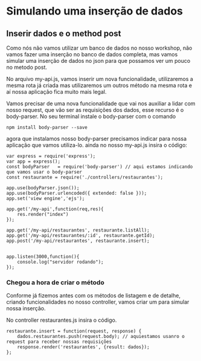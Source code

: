 # Simulando uma inserção de dados

## Inserir dados e o method post

Como nós não vamos utilizar um banco de dados no nosso workshop, não vamos fazer uma inserção no banco de dados completa, mas vamos simular uma inserção de dados no json para que possamos ver um pouco no metodo post.

No arquivo my-api.js, vamos inserir um nova funcionalidade, utilizaremos a mesma rota já criada mas utilizaremos um outros método na mesma rota e aí nossa aplicação fica muito mais legal.

Vamos precisar de uma nova funcionalidade que vai nos auxiliar a lidar com nosso request, que vão ser as requisições dos dados, esse recurso é o body-parser. No seu terminal instale o body-parser com o comando

```text
npm install body-parser --save
```

agora que instalamos nosso body-parser precisamos indicar para nossa aplicação que vamos utiliza-lo. ainda no nosso my-api.js insira o código:

```text
var express = require('express');
var app = express();
const bodyParser   = require('body-parser') // aqui estamos indicando que vamos usar o body-parser
const restaurante = require('./controllers/restaurantes');    

app.use(bodyParser.json());
app.use(bodyParser.urlencoded({ extended: false }));
app.set('view engine','ejs');

app.get('/my-api',function(req,res){
    res.render("index")     
});

app.get('/my-api/restaurantes', restaurante.listAll);
app.get('/my-api/restaurantes/:id', restaurante.getId);
app.post('/my-api/restaurantes', restaurante.insert);


app.listen(3000,function(){
    console.log("servidor rodando");
});
```

### Chegou a hora de criar o método

Conforme já fizemos antes com os métodos de listagem e de detalhe, criando funcionalidades no nosso controller, vamos criar um para simular nossa inserção.

No controller restaurantes.js insira o código.

```text
restaurante.insert = function(request, response) {		
	dados.restaurantes.push(request.body); // aquiestamos usanro o request para receber nossas requisições 
	response.render('restaurantes', {result: dados});
};
```

